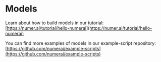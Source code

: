 # Models

Learn about how to build models in our tutorial:\
[https://numer.ai/tutorial/hello-numerai](https://numer.ai/tutorial/hello-numerai)



You can find more examples of models in our example-script repository: [https://github.com/numerai/example-scripts](https://github.com/numerai/example-scripts)

